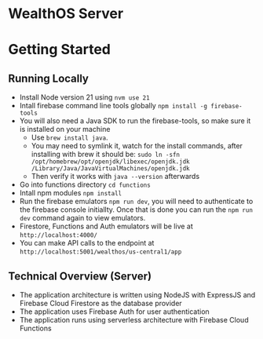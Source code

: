 # WealthOS Server

# Getting Started

## Running Locally
- Install Node version 21 using `nvm use 21`
- Intall firebase command line tools globally `npm install -g firebase-tools`
- You will also need a Java SDK to run the firebase-tools, so make sure it is installed on your machine
  - Use `brew install java`. 
  - You may need to symlink it, watch for the install commands, after installing with brew it should be:
`sudo ln -sfn /opt/homebrew/opt/openjdk/libexec/openjdk.jdk /Library/Java/JavaVirtualMachines/openjdk.jdk`
  - Then verify it works with `java --version` afterwards
- Go into functions directory `cd functions`
- Intall npm modules `npm install`
- Run the firebase emulators `npm run dev`, you will need to authenticate to the firebase console initiallty. Once that is done you can run the `npm run dev` command again to view emulators.
- Firestore, Functions and Auth emulators will be live at `http://localhost:4000/`
- You can make API calls to the endpoint at `http://localhost:5001/wealthos/us-central1/app` 

## Technical Overview (Server)
- The application architecture is written using NodeJS with ExpressJS and Firebase Cloud Firestore as the database provider
- The application uses Firebase Auth for user authentication
- The application runs using serverless architecture with Firebase Cloud Functions